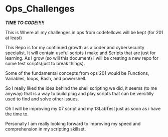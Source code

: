 # Ops_Challenges
***TIME TO CODE!!!!!***

This is Where all my challenges in ops from codefellows will be kept (for 201 at least)

This Repo is for my continued growth as a coder and cybersecurity specialist. It will contain useful scripts i make and Scripts that are just for learning. As I grow (so will this document) I will be creating a new repo for some test scripts(just to break things).

Some of the fundamental concepts from ops 201 would be Functions, Variables, 
loops, Bash, and powershell.

So I really liked the idea behind the shell scripting we did, it seems (to me anyway) that is a way to build plug and play scripts that can be versitilly used to find and solve other issues.

Oh I will be improving my 07 script and my 13LabTest just as soon as i have the time to.

Personally I am really looking forward to improving my speed and comprehension in my scripting skillset.

